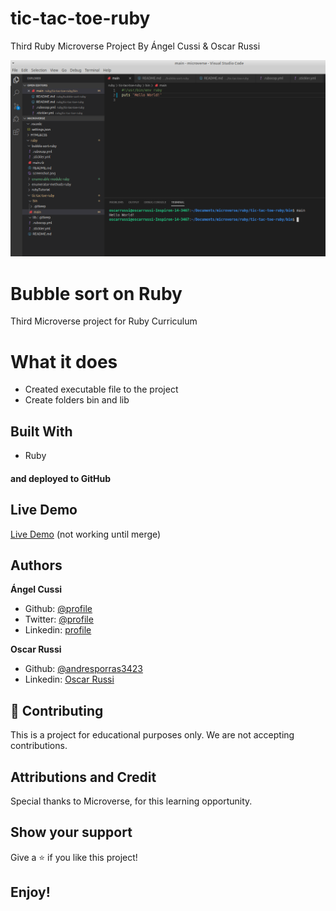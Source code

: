 # tic-tac-toe-ruby

Third Ruby Microverse Project By Ángel Cussi &amp; Oscar Russi

![screenshot](./screenshot.png)

# Bubble sort on Ruby 

Third Microverse project for Ruby Curriculum

# What it does

- Created executable file to the project
- Create folders bin and lib

## Built With

- Ruby

#### and deployed to GitHub

## Live Demo

[Live Demo](https://repl.it/@yoxter3423/tic-tac-toe-ruby) (not working until merge)

## Authors

**Ángel Cussi**
- Github: [@profile](https://github.com/abcussi)
- Twitter: [@profile](https://twitter.com/thecussi)
- Linkedin: [profile](https://www.linkedin.com/in/angel-cussi-1b2310174/)

**Oscar Russi**
- Github: [@andresporras3423](https://github.com/andresporras3423/)
- Linkedin: [Oscar Russi](https://www.linkedin.com/in/oscar-andr%C3%A9s-russi-porras-053236167/)

## 🤝 Contributing

This is a project for educational purposes only. We are not accepting contributions.

## Attributions and Credit

Special thanks to Microverse, for this learning opportunity. 

## Show your support

Give a ⭐️ if you like this project!

## Enjoy!

